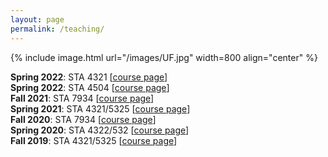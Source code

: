 ```yaml
---
layout: page
permalink: /teaching/
---
```

{% include image.html url="/images/UF.jpg" width=800 align="center" %}

**Spring 2022**: STA 4321 [[course page](/S22_STA4321)]  
**Spring 2022**: STA 4504 [[course page](/S22_STA4504)]   
**Fall 2021**: STA 7934 [[course page](/F21_STA7934)]  
**Spring 2021**: STA 4321/5325 [[course page](/S21_STA4321)]  
**Fall 2020**: STA 7934 [[course page](/F20_STA7934)]  
**Spring 2020**: STA 4322/532 [[course page](/S20_STA4322)]  
**Fall 2019**: STA 4321/5325 [[course page](/F19_STA4321)]  
